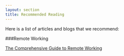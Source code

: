 ```yaml
---
layout: section
title: Recommended Reading
---
```


Here is a list of articles and blogs that we recommend:

###Remote Working

[The Comprehensive Guide to Remote Working](http://blog.remotive.io/the-comprehensive-guide-to-remote-working/)
